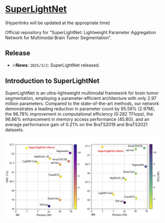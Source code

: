 # [SuperLightNet](https://github.com/WTU-MIS-Laboratory/SuperLightNet)

(Hyperlinks will be updated at the appropriate time)

Official repository for "SuperLightNet: Lightweight Parameter Aggregation Network for Multimodal Brain Tumor Segmentation".


## Release

-  🔥**News**: ```2025/3/2```: SuperLightNet released.


## Introduction to SuperLightNet

SuperLightNet is an ultra-lightweight multimodal framework for brain tumor segmentation, employing a parameter-efficient architecture with only 2.97 million parameters. Compared to the state-of-the-art methods, our network demonstrates a leading reduction in parameter count by 95.59\% (2.97M), the 96.78\% improvement in computational efficiency (0.282 TFlops), the 96.86\% enhancement in memory access performance (45.8G), and an average performance gain of 0.21\% on the BraTS2019 and BraTS2021 datasets.

![param](assets/param.png)
